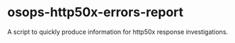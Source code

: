 # osops-http50x-errors-report

A script to quickly produce information for http50x response investigations.
